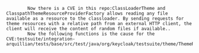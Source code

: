 
            Now there is a CVE in this repo:ClassLoaderTheme and ClasspathThemeResourceProviderFactory allows reading any file available as a resource to the classloader. By sending requests for theme resources with a relative path from an external HTTP client, the client will receive the content of random files if available..
            Now the following functions is the cause for the CVE:testsuite/integration-arquillian/tests/base/src/test/java/org/keycloak/testsuite/theme/ThemeResourceProviderTest.java:ThemeResourceProviderTest::getResourceIllegalTraversal();services/src/main/java/org/keycloak/theme/ClassLoaderTheme.java:ClassLoaderTheme::getResourceAsStream();services/src/main/java/org/keycloak/theme/ClassLoaderTheme.java:ClassLoaderTheme::getResourceAsStream();services/src/main/java/org/keycloak/theme/ClasspathThemeResourceProviderFactory.java:ClasspathThemeResourceProviderFactory::getResourceAsStream();services/src/main/java/org/keycloak/theme/ClasspathThemeResourceProviderFactory.java:ClasspathThemeResourceProviderFactory::getResourceAsStream();
            